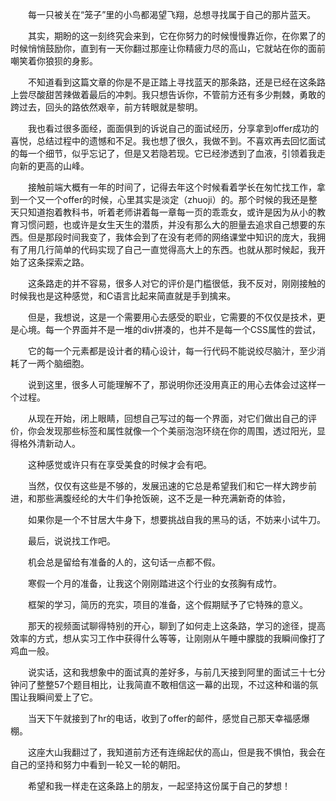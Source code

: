 &emsp;&emsp;每一只被关在“笼子”里的小鸟都渴望飞翔，总想寻找属于自己的那片蓝天。

&emsp;&emsp;其实，期盼的这一刻终究会来到，它在你努力的时候慢慢靠近你，在你累了的时候悄悄鼓励你，直到有一天你翻过那座让你精疲力尽的高山，它就站在你的面前嘲笑着你狼狈的身影。

&emsp;&emsp;不知道看到这篇文章的你是不是正踏上寻找蓝天的那条路，还是已经在这条路上尝尽酸甜苦辣做着最后的冲刺。我只想告诉你，不管前方还有多少荆棘，勇敢的跨过去，回头的路依然艰辛，前方转眼就是黎明。

&emsp;&emsp;我也看过很多面经，面面俱到的诉说自己的面试经历，分享拿到offer成功的喜悦，总结过程中的遗憾和不足。我也想了很久，我做不到。不喜欢再去回忆面试的每一个细节，似乎忘记了，但是又若隐若现。它已经渗透到了血液，引领着我走向新的更高的山峰。

&emsp;&emsp;接触前端大概有一年的时间了，记得去年这个时候看着学长在匆忙找工作，拿到一个又一个offer的时候，心里其实是淡定（zhuoji）的。那个时候的我还是整天只知道抱着教科书，听着老师讲着每一章每一页的乖乖女，或许是因为从小的教育习惯问题，也或许是女生天生的潜质，并没有那么大的胆量去追求自己想要的东西。但是那段时间我变了，我体会到了在没有老师的网络课堂中知识的庞大，我拥有了用几行简单的代码实现了自己一直觉得高大上的东西。也就从那时候起，我开始了这条探索之路。

&emsp;&emsp;这条路走的并不容易，很多人对它的评价是门槛很低，我不反对，刚刚接触的时候我也是这种感觉，和C语言比起来简直就是手到擒来。

&emsp;&emsp;但是，我想说，这是一个需要用心去感受的职业，它需要的不仅仅是技术，更是心境。每一个界面并不是一堆的div拼凑的，也并不是每一个CSS属性的尝试，

&emsp;&emsp;它的每一个元素都是设计者的精心设计，每一行代码不能说绞尽脑汁，至少消耗了一两个脑细胞。

&emsp;&emsp;说到这里，很多人可能理解不了，那说明你还没用真正的用心去体会过这样一个过程。

&emsp;&emsp;从现在开始，闭上眼睛，回想自己写过的每一个界面，对它们做出自己的评价，你会发现那些标签和属性就像一个个美丽泡泡环绕在你的周围，透过阳光，显得格外清新动人。

&emsp;&emsp;这种感觉或许只有在享受美食的时候才会有吧。

&emsp;&emsp;当然，仅仅有这些是不够的，发展迅速的它总是希望我们和它一样大跨步前进，和那些满腹经纶的大牛们争抢饭碗，这不乏是一种充满新奇的体验，

&emsp;&emsp;如果你是一个不甘居大牛身下，想要挑战自我的黑马的话，不妨来小试牛刀。

&emsp;&emsp;最后，说说找工作吧。

&emsp;&emsp;机会总是留给有准备的人的，这句话一点都不假。

&emsp;&emsp;寒假一个月的准备，让我这个刚刚踏进这个行业的女孩胸有成竹。

&emsp;&emsp;框架的学习，简历的充实，项目的准备，这个假期赋予了它特殊的意义。

&emsp;&emsp;那天的视频面试聊得特别的开心，聊到了如何走上这条路，学习的途径，提高效率的方式，想从实习工作中获得什么等等，让刚刚从午睡中朦胧的我瞬间像打了鸡血一般。

&emsp;&emsp;说实话，这和我想象中的面试真的差好多，与前几天接到阿里的面试三十七分钟问了整整57个题目相比，让我简直不敢相信这一幕的出现，不过这种和谐的氛围让我瞬间爱上了它。

&emsp;&emsp;当天下午就接到了hr的电话，收到了offer的邮件，感觉自己那天幸福感爆棚。

&emsp;&emsp;这座大山我翻过了，我知道前方还有连绵起伏的高山，但是我不惧怕，我会在自己的坚持和努力中看到一轮又一轮的朝阳。

&emsp;&emsp;希望和我一样走在这条路上的朋友，一起坚持这份属于自己的梦想！
